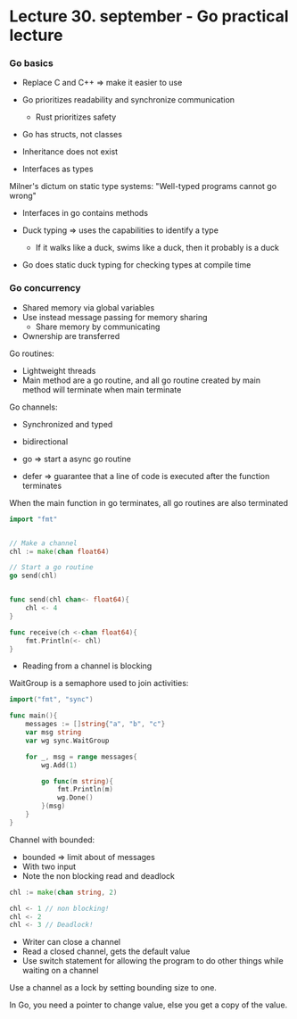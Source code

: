 # Lecture 30. september - Go practical lecture 


### Go basics

- Replace C and C++ => make it easier to use 
- Go prioritizes readability and synchronize communication
  - Rust prioritizes safety 



- Go has structs, not classes
- Inheritance does not exist
- Interfaces as types 

Milner's dictum on static type systems: 
"Well-typed programs cannot go wrong" 


- Interfaces in go contains methods 

- Duck typing => uses the capabilities to identify a type 
  - If it walks like a duck, swims like a duck, then it probably is a duck 
- Go does static duck typing for checking types at compile time 

### Go concurrency 

- Shared memory via global variables
- Use instead message passing for memory sharing 
  - Share memory by communicating 
- Ownership are transferred

Go routines:
- Lightweight threads
- Main method are a go routine, and all go routine created by main method will terminate when main terminate 

Go channels:
- Synchronized and typed
- bidirectional 

- go => start a async go routine
- defer => guarantee that a line of code is executed after the function terminates 


When the main function in go terminates, all go routines are also terminated 


```go
import "fmt"


// Make a channel
chl := make(chan float64)

// Start a go routine 
go send(chl)


func send(chl chan<- float64){
    chl <- 4
}

func receive(ch <-chan float64){
    fmt.Println(<- chl)
}
```

- Reading from a channel is blocking 

WaitGroup is a semaphore used to join activities:

```go
import("fmt", "sync")

func main(){
    messages := []string{"a", "b", "c"}
    var msg string
    var wg sync.WaitGroup

    for _, msg = range messages{
        wg.Add(1)

        go func(m string){
            fmt.Println(m)
            wg.Done()
        }(msg)
    }
}
```


Channel with bounded:
- bounded => limit about of messages
- With two input 
- Note the non blocking read and deadlock 

```go
chl := make(chan string, 2)

chl <- 1 // non blocking!
chl <- 2 
chl <- 3 // Deadlock! 

```

- Writer can close a channel 
- Read a closed channel, gets the default value 
- Use switch statement for allowing the program to do other things while waiting on a channel 

Use a channel as a lock by setting bounding size to one. 

In Go, you need a pointer to change value, else you get a copy of the value. 